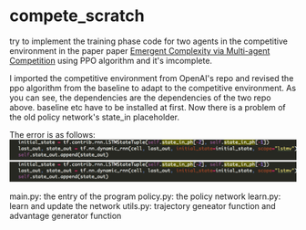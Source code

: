 # compete_scratch
try to implement the training phase code for two agents in the competitive environment in the paper paper [Emergent Complexity via Multi-agent Competition](https://arxiv.org/abs/1710.03748) using PPO algorithm and it's imcomplete.

I imported the competitive environment from OpenAI's repo and revised the ppo algorithm from the baseline to adapt to the competitive environment. As you can see, the dependencies are the dependencies of the two repo above. baseline etc have to be installed at first. Now there is a problem of the old policy network's state_in placeholder.

The error is as follows:
<img src="https://github.com/Kelvinson/compete_scratch/blob/master/srcode.png">
<img src="https://github.com/Kelvinson/compete_scratch/blob/master/srcode.png">

main.py: the entry of the program
policy.py: the policy network
learn.py: learn and update the network
utils.py: trajectory geneator function and  advantage generator function
